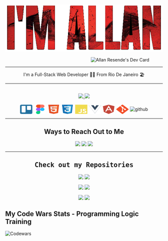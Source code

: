 # <img align="center" src="./I'M ALLAN.png"/>

<div>
  <a href="https://app.daily.dev/theVengeance_22"> <img src="https://api.daily.dev/devcards/c9ba4fe659ee4464810bd2a7cc365785.png?r=qrh" width="230" align="right" alt="Allan Resende's Dev Card"/> </a>
</div>

<br>

<hr>

<div align="center">
  <p>I'm a Full-Stack Web Developer 🧑‍💻 From Rio De Janeiro 🏖️ </p>
</div>

<hr>

<br>

<div align="center">
  <a href="https://github.com/AllRez44">
    <img height="150em" src="https://github-readme-stats.vercel.app/api?username=AllRez44&count_private=true&include_all_commits=true&show_icons=true&theme=radical&hide_border=false&show_owner=true"/>
    <img height="150em" src="https://github-readme-stats.vercel.app/api/top-langs/?username=AllRez44&theme=radical&hide_border=false&&layout=compact"/>
  </a>
</div>

<div align="center" valign="top"><br>
  <img align="center" alt="Figma" height="30" width="40" src="https://raw.githubusercontent.com/devicons/devicon/master/icons/trello/trello-plain.svg">
  <img align="center" alt="Figma" height="30" width="40" src="https://raw.githubusercontent.com/devicons/devicon/master/icons/figma/figma-original.svg">
  <img align="center" alt="HTML" height="30" width="40" src="https://raw.githubusercontent.com/devicons/devicon/master/icons/html5/html5-original.svg">
  <img align="center" alt="CSS" height="30" width="40" src="https://raw.githubusercontent.com/devicons/devicon/master/icons/css3/css3-original.svg">
  <img align="center" alt="Js" height="30" width="40" src="https://raw.githubusercontent.com/devicons/devicon/master/icons/javascript/javascript-plain.svg">
  <img align="center" alt="Vue" height="30" width="40" src="https://raw.githubusercontent.com/devicons/devicon/master/icons/vuejs/vuejs-plain.svg">
  <img align="center" alt="Vue" height="30" width="40" src="https://raw.githubusercontent.com/devicons/devicon/master/icons/angularjs/angularjs-plain.svg">
  <img align="center" alt="git" height="30" width="40" src="https://raw.githubusercontent.com/devicons/devicon/master/icons/git/git-original.svg">
  <img align="center" alt="github" height="35" width="35" src="https://cdn-icons-png.flaticon.com/512/25/25231.png">
</div>

<hr>

## <div align="center"> Ways to Reach Out to Me </div>

<div align="center">
  <a href="https://www.linkedin.com/in/allan-resende-997757118/" target="_blank"><img src="https://img.shields.io/badge/-LinkedIn-%230077B5?style=for-the-badge&logo=linkedin&logoColor=white" target="_blank"></a> 
  <a href="mailto:allanresendegomes@outlook.com"><img src="https://img.shields.io/badge/-Outlook-%23333?style=for-the-badge&logo=outlook&logoColor=blue" target="_blank"></a>
  <a href="https://www.instagram.com/_techy.buddy/" target="_blank"><img src="https://img.shields.io/badge/Instagram-E4405F?style=for-the-badge&logo=instagram&logoColor=white" target="_blank"></a> 
</div>

<hr>

<div align="center">

## <b><samp>Check out my Repositories</samp></b>

  <a href="https://github.com/AllRez44/project-danvo"><img src="https://github-readme-stats.vercel.app/api/pin/?username=allrez44&repo=project-danvo" /></a>
  <a href="https://github.com/hinname/project-Restaurant"><img src="https://github-readme-stats.vercel.app/api/pin/?username=hinname&repo=project-Restaurant" /></a>
  
  <a href="https://github.com/AllRez44/team-creator-app"><img src="https://github-readme-stats.vercel.app/api/pin/?username=allrez44&repo=team-creator-app" /></a>
  <a href="https://github.com/AllRez44/beauty-studio-project"><img src="https://github-readme-stats.vercel.app/api/pin/?username=allrez44&repo=beauty-studio-project" /></a>
 
  <a href="https://github.com/hinname/Op_LandingPages"><img src="https://github-readme-stats.vercel.app/api/pin/?username=hinname&repo=Op_LandingPages" /></a>
 <a href="https://github.com/AllRez44/cracha-nlw-2021"><img src="https://github-readme-stats.vercel.app/api/pin/?username=allrez44&repo=cracha-nlw-2021" /></a>
</div>

## My Code Wars Stats - Programming Logic Training

![Codewars](https://www.codewars.com/users/AllRez44/badges/large)


<!--
**AllRez44/AllRez44** is a ✨ _special_ ✨ repository because its `README.md` (this file) appears on your GitHub profile.

Here are some ideas to get you started:

- 🔭 I’m currently working on side projects with @
- 🌱 I’m currently learning ...
- 👯 I’m looking to collaborate on ...
- 🤔 I’m looking for help with ...
- 💬 Ask me about ...
- 📫 How to reach me: ...
- 😄 Pronouns: ...
- ⚡ Fun fact: ...
-->
